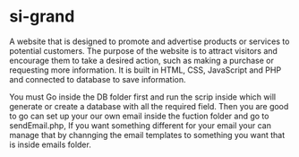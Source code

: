 # si-grand
A website that is designed to promote and advertise products or services to potential customers.
The purpose of the website is to attract visitors and encourage them to take a desired action, such as making a purchase or requesting more information. 
It is built in HTML, CSS, JavaScript and PHP and connected to database to save information.

You must Go inside the DB folder first and run the scrip inside which will generate or create a database with all the required field. 
Then you are good to go can set up your our own email inside the fuction folder and go to sendEmail.php, If you want something different for your email your can manage that by
channging the email templates to something you want that is inside emails folder.
